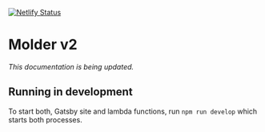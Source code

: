 [![Netlify Status](https://api.netlify.com/api/v1/badges/82f7a776-c7ae-4f72-947a-dff52411330e/deploy-status)](https://app.netlify.com/sites/molder2/deploys)
# Molder v2

_This documentation is being updated._

## Running in development
To start both, Gatsby site and lambda functions, run `npm run develop` which starts both processes.
